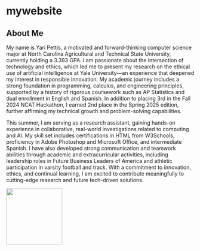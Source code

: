 # mywebsite
<h2> About Me</h2>
<p> My name is Yari Pettis, a motivated and forward-thinking computer science major at North Carolina Agricultural and Technical State University, currently holding a 3.393 GPA. I am passionate about the intersection of technology and ethics, which led me to present my research on the ethical use of artificial intelligence at Yale University—an experience that deepened my interest in responsible innovation. My academic journey includes a strong foundation in programming, calculus, and engineering principles, supported by a history of rigorous coursework such as AP Statistics and dual enrollment in English and Spanish. In addition to placing 3rd in the Fall 2024 NCAT Hackathon, I earned 2nd place in the Spring 2025 edition, further affirming my technical growth and problem-solving capabilities.

This summer, I am serving as a research assistant, gaining hands-on experience in collaborative, real-world investigations related to computing and AI. My skill set includes certifications in HTML from W3Schools, proficiency in Adobe Photoshop and Microsoft Office, and intermediate Spanish. I have also developed strong communication and teamwork abilities through academic and extracurricular activities, including leadership roles in Future Business Leaders of America and athletic participation in varsity football and track. With a commitment to innovation, ethics, and continual learning, I am excited to contribute meaningfully to cutting-edge research and future tech-driven solutions.
</p>
<img src="Yari_Pettis.jpg" width="150px">
